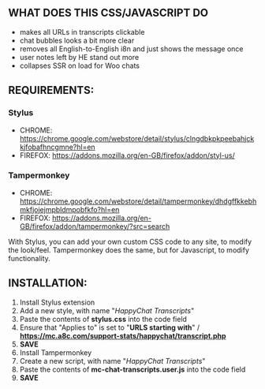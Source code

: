 ## WHAT DOES THIS CSS/JAVASCRIPT DO

- makes all URLs in transcripts clickable
- chat bubbles looks a bit more clear
- removes all English-to-English i8n and just shows the message once
- user notes left by HE stand out more
- collapses SSR on load for Woo chats


## REQUIREMENTS:

### Stylus 
- CHROME: https://chrome.google.com/webstore/detail/stylus/clngdbkpkpeebahjckkjfobafhncgmne?hl=en
- FIREFOX: https://addons.mozilla.org/en-GB/firefox/addon/styl-us/

### Tampermonkey
- CHROME: https://chrome.google.com/webstore/detail/tampermonkey/dhdgffkkebhmkfjojejmpbldmpobfkfo?hl=en
- FIREFOX: https://addons.mozilla.org/en-GB/firefox/addon/tampermonkey/?src=search

With Stylus, you can add your own custom CSS code to any site, to modify the look/feel.
Tampermonkey does the same, but for Javascript, to modify functionality.


## INSTALLATION:

1. Install Stylus extension
2. Add a new style, with name "_HappyChat Transcripts_"
3. Paste the contents of **stylus.css** into the code field
4. Ensure that "Applies to" is set to "**URLS starting with**" / **https://mc.a8c.com/support-stats/happychat/transcript.php**
5. **SAVE**
6. Install Tampermonkey
7. Create a new script, with name "_HappyChat Transcripts_"
8. Paste the contents of **mc-chat-transcripts.user.js** into the code field
9. **SAVE**
